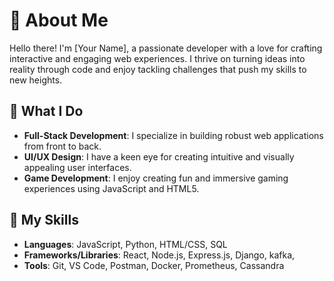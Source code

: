 
# 👋 About Me

Hello there! I'm [Your Name], a passionate developer with a love for crafting interactive and engaging web experiences. I thrive on turning ideas into reality through code and enjoy tackling challenges that push my skills to new heights.

## 🌟 What I Do

- **Full-Stack Development**: I specialize in building robust web applications from front to back.
- **UI/UX Design**: I have a keen eye for creating intuitive and visually appealing user interfaces.
- **Game Development**: I enjoy creating fun and immersive gaming experiences using JavaScript and HTML5.

## 🚀 My Skills

- **Languages**: JavaScript, Python, HTML/CSS, SQL
- **Frameworks/Libraries**: React, Node.js, Express.js, Django, kafka, 
- **Tools**: Git, VS Code, Postman, Docker, Prometheus, Cassandra



